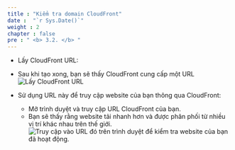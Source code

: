 ```yaml
---
title : "Kiểm tra domain CloudFront"
date :  "`r Sys.Date()`" 
weight : 2 
chapter : false
pre : " <b> 3.2. </b> "
---
```


- Lấy CloudFront URL:
- Sau khi tạo xong, bạn sẽ thấy CloudFront cung cấp một URL
![Lấy CloudFront URL](/image/done21.png)

- Sử dụng URL này để truy cập website của bạn thông qua CloudFront:
  - Mở trình duyệt và truy cập URL CloudFront của bạn.
  - Bạn sẽ thấy rằng website tải nhanh hơn và được phân phối từ nhiều vị trí khác nhau trên thế giới.
![Truy cập vào URL đó trên trình duyệt để kiểm tra website của bạn đã hoạt động.](/image/done22.png)
